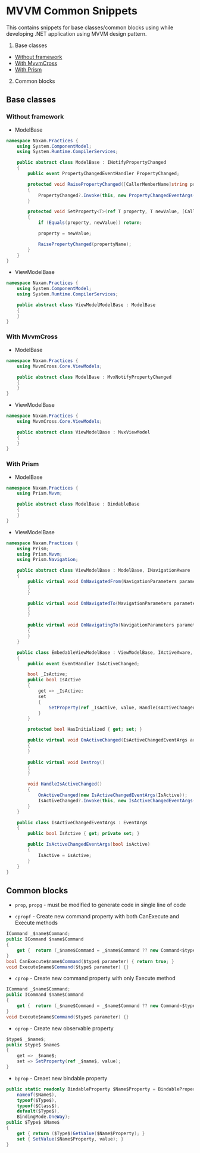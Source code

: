 # MVVM Common Snippets
This contains snippets for base classes/common blocks using while developing .NET application using MVVM design pattern.

1. Base classes
- [Without framework](#without-framework)
- [With MvvmCross](#with-mvvmcross)
- [With Prism](#with-prism)
2. Common blocks

## Base classes
### Without framework
- ModelBase
```C#
namespace Naxam.Practices {
    using System.ComponentModel;
    using System.Runtime.CompilerServices;

    public abstract class ModelBase : INotifyPropertyChanged
    {
        public event PropertyChangedEventHandler PropertyChanged;

        protected void RaisePropertyChanged([CallerMemberName]string propertyName = null)
        {
            PropertyChanged?.Invoke(this, new PropertyChangedEventArgs(propertyName));
        }

        protected void SetProperty<T>(ref T property, T newValue, [CallerMemberName]string propertyName = null)
        {
            if (Equals(property, newValue)) return;

            property = newValue;

            RaisePropertyChanged(propertyName);
        }
    }
}
```

- ViewModelBase
```C#
namespace Naxam.Practices {
    using System.ComponentModel;
    using System.Runtime.CompilerServices;

    public abstract class ViewModelModelBase : ModelBase
    {
    }
}
```

### With MvvmCross
- ModelBase
```C#
namespace Naxam.Practices {
    using MvvmCross.Core.ViewModels;

    public abstract class ModelBase : MvxNotifyPropertyChanged
    {
    }
}
```

- ViewModelBase
```C#
namespace Naxam.Practices {
    using MvvmCross.Core.ViewModels;

    public abstract class ViewModelBase : MvxViewModel
    {
    }
}
```

### With Prism
- ModelBase
```C#
namespace Naxam.Practices {
    using Prism.Mvvm;

    public abstract class ModelBase : BindableBase
    {
    }
}
```

- ViewModelBase
```C#
namespace Naxam.Practices {
    using Prism;
    using Prism.Mvvm;
    using Prism.Navigation;

    public abstract class ViewModelBase : ModelBase, INavigationAware
    {
        public virtual void OnNavigatedFrom(NavigationParameters parameters)
        {
        }

        public virtual void OnNavigatedTo(NavigationParameters parameters)
        {
        }

        public virtual void OnNavigatingTo(NavigationParameters parameters)
        {
        }
    }

    public class EmbedableViewModelBase : ViewModelBase, IActiveAware, IDestructible
    {
        public event EventHandler IsActiveChanged;

        bool _IsActive;
        public bool IsActive
        {
            get => _IsActive;
            set
            {
                SetProperty(ref _IsActive, value, HandleIsActiveChanged);
            }
        }

        protected bool HasInitialized { get; set; }

        public virtual void OnActiveChanged(IsActiveChangedEventArgs args)
        {
        }
    
        public virtual void Destroy()
        {
        }

        void HandleIsActiveChanged()
        {
            OnActiveChanged(new IsActiveChangedEventArgs(IsActive));
            IsActiveChanged?.Invoke(this, new IsActiveChangedEventArgs(IsActive));
        }
    }

    public class IsActiveChangedEventArgs : EventArgs
    {
        public bool IsActive { get; private set; }

        public IsActiveChangedEventArgs(bool isActive)
        {
            IsActive = isActive;
        }
    }
}
```

## Common blocks
- `prop`, `propg` - must be modified to generate code in single line of code

- `cpropf` - Create new command property with both CanExecute and Execute methods
```C#
ICommand _$name$Command;
public ICommand $name$Command
{
    get {  return (_$name$Command = _$name$Command ?? new Command<$type$>(Execute$name$Command, CanExecute$name$Command)); }
}
bool CanExecute$name$Command($type$ parameter) { return true; }
void Execute$name$Command($type$ parameter) {}
```

- `cprop` - Create new command property with only Execute method
```C#
ICommand _$name$Command;
public ICommand $name$Command
{
    get {  return (_$name$Command = _$name$Command ?? new Command<$type$>(Execute$name$Command)); }
}
void Execute$name$Command($type$ parameter) {}
```

- `oprop` - Create new observable property
```C#
$type$ _$name$;
public $type$ $name$ 
{
    get => _$name$;
    set => SetProperty(ref _$name$, value);
}
```

- `bprop` - Creaet new bindable property
```c#
public static readonly BindableProperty $Name$Property = BindableProperty.Create(
    nameof($Name$),
    typeof($Type$),
    typeof($Class$),
    default($Type$),
    BindingMode.OneWay);
public $Type$ $Name$
{
    get { return ($Type$)GetValue($Name$Property); }
    set { SetValue($Name$Property, value); }
}
```